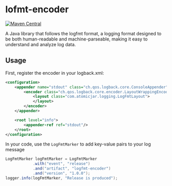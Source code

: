 # lofmt-encoder

[![Maven Central](https://maven-badges.herokuapp.com/maven-central/com.atomicjar/logfmt-encoder/badge.svg)](https://maven-badges.herokuapp.com/maven-central/com.atomicjar/logfmt-encoder)

A Java library that follows the logfmt format, a logging format designed to be both human-readable and machine-parseable, 
making it easy to understand and analyze log data.

## Usage

First, register the encoder in your logback.xml:

```xml
<configuration>
    <appender name="stdout" class="ch.qos.logback.core.ConsoleAppender">
        <encoder class="ch.qos.logback.core.encoder.LayoutWrappingEncoder">
            <layout class="com.atomicjar.logging.LogFmtLayout">
            </layout>
        </encoder>
    </appender>

    <root level="info">
        <appender-ref ref="stdout"/>
    </root>
</configuration>
```

In your code, use the `LogFmtMarker` to add key-value pairs to your log message

```java
LogFmtMarker logFmtMarker = LogFmtMarker
            .with("event", "release")
            .and("artifact", "logfmt-encoder")
            .and("version", "1.0.0");
logger.info(logFmtMarker, "Release is produced");
```
